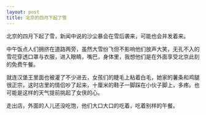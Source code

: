 ```yaml
---
layout: post
title: 北京的四月下起了雪
---
```


北京的四月下起了雪，新闻中说的沙尘暴会在雪后袭来，可能也会并发着来。

中午饭点人们拥挤在道路两旁，虽然大雪纷飞但不影响他们放声大笑，无孔不入的雪花穿透口罩与衣服，进入眼睛，嘴巴，身体里，我想他们是在外面享受北京此刻的免费午餐。

就连汉堡王里面也被灌了不少进去，女孩们的睫毛上粘着白毛，她家的薯条和鸡腿很正宗，这时店里的情侣吵了起来，十厘米的鞋子一脚踩在小伙子脚上，多疼。也可能是这样的天气提前挑起了女侠的心。

走出店，外面的人儿还没吃饱，他们大口大口的吃着，吃着别样的午餐。